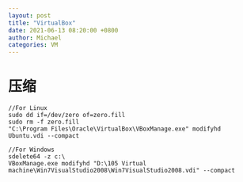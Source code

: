 ```yaml
---
layout: post
title: "VirtualBox"
date: 2021-06-13 08:20:00 +0800
author: Michael
categories: VM
---
```


# 压缩
	//For Linux
	sudo dd if=/dev/zero of=zero.fill
	sudo rm -f zero.fill
	"C:\Program Files\Oracle\VirtualBox\VBoxManage.exe" modifyhd Ubuntu.vdi --compact

	//For Windows
	sdelete64 -z c:\
	VBoxManage.exe modifyhd "D:\105 Virtual machine\Win7VisualStudio2008\Win7VisualStudio2008.vdi" --compact